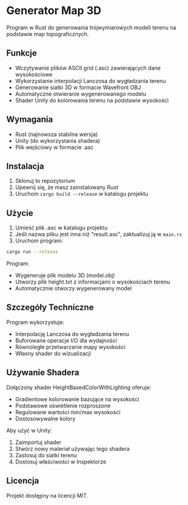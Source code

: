 # Generator Map 3D

Program w Rust do generowania trójwymiarowych modeli terenu na podstawie map topograficznych.

## Funkcje

- Wczytywanie plików ASCII grid (.asc) zawierających dane wysokościowe
- Wykorzystanie interpolacji Lanczosa do wygładzania terenu
- Generowanie siatki 3D w formacie Wavefront OBJ
- Automatyczne otwieranie wygenerowanego modelu
- Shader Unity do kolorowania terenu na podstawie wysokości

## Wymagania

- Rust (najnowsza stabilna wersja)
- Unity (do wykorzystania shadera)
- Plik wejściowy w formacie .asc

## Instalacja

1. Sklonuj to repozytorium
2. Upewnij się, że masz zainstalowany Rust
3. Uruchom `cargo build --release` w katalogu projektu

## Użycie

1. Umieść plik .asc w katalogu projektu
2. Jeśli nazwa pliku jest inna niż "result.asc", zaktualizuj ją w `main.rs`
3. Uruchom program:
```bash
cargo run --release
```

Program:
- Wygeneruje plik modelu 3D (model.obj)
- Utworzy plik height.txt z informacjami o wysokościach terenu
- Automatycznie otworzy wygenerowany model

## Szczegóły Techniczne

Program wykorzystuje:
- Interpolację Lanczosa do wygładzania terenu
- Buforowane operacje I/O dla wydajności
- Równoległe przetwarzanie mapy wysokości
- Własny shader do wizualizacji

## Używanie Shadera

Dołączony shader HeightBasedColorWithLighting oferuje:
- Gradientowe kolorowanie bazujące na wysokości
- Podstawowe oświetlenie rozproszone
- Regulowane wartości min/max wysokości
- Dostosowywalne kolory

Aby użyć w Unity:
1. Zaimportuj shader
2. Stwórz nowy materiał używając tego shadera
3. Zastosuj do siatki terenu
4. Dostosuj właściwości w Inspektorze

## Licencja

Projekt dostępny na licencji MIT.
